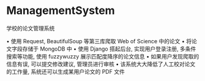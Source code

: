 # ManagementSystem
学校的论文管理系统


• 使用 Request,  BeautifulSoup 等第三库爬取 Web of Science 中的论文
• 将论文字段存储于 MongoDB 中
• 使用 Django 搭起后台, 实现用户登录注册, 多条件搜索等功能, 使用 fuzzywuzzy 展示匹配度降序的论文信息
• 如果用户发现爬取的信息有误, 可以提交修改建议, 管理员进行审核
• 该系统大大降低了人工校对论文的工作量, 系统还可以生成某用户论文的 PDF 文件

